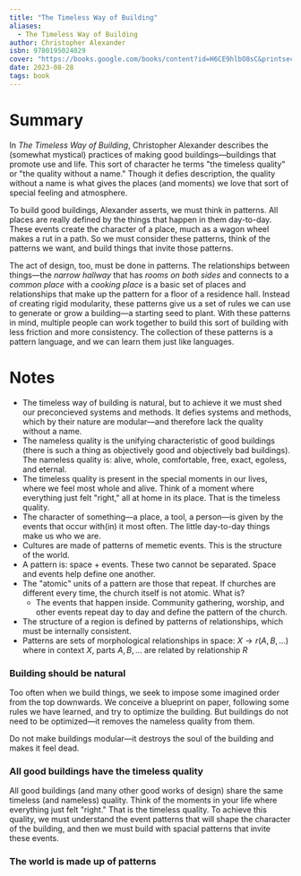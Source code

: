 ```yaml
---
title: "The Timeless Way of Building"
aliases:
  - The Timeless Way of Building
author: Christopher Alexander
isbn: 9780195024029
cover: "https://books.google.com/books/content?id=H6CE9hlbO8sC&printsec=frontcover&img=1&zoom=1&edge=curl&source=gbs_api"
date: 2023-08-28
tags: book
---
```

# Summary
In *The Timeless Way of Building*, Christopher Alexander describes the (somewhat mystical) practices of making good buildings—buildings that promote use and life. This sort of character he terms "the timeless quality" or "the quality without a name." Though it defies description, the quality without a name is what gives the places (and moments) we love that sort of special feeling and atmosphere.

To build good buildings, Alexander asserts, we must think in patterns. All places are really defined by the things that happen in them day-to-day. These events create the character of a place, much as a wagon wheel makes a rut in a path. So we must consider these patterns, think of the patterns we want, and build things that invite those patterns.

The act of design, too, must be done in patterns. The relationships between things—the *narrow hallway* that has *rooms on both sides* and connects to a *common place* with a *cooking place* is a basic set of places and relationships that make up the pattern for a floor of a residence hall. Instead of creating rigid modularity, these patterns give us a set of rules we can use to generate or grow a building—a starting seed to plant. With these patterns in mind, multiple people can work together to build this sort of building with less friction and more consistency. The collection of these patterns is a pattern language, and we can learn them just like languages.

# Notes
- The timeless way of building is natural, but to achieve it we must shed our preconcieved systems and methods. It defies systems and methods, which by their nature are modular—and therefore lack the quality without a name.
- The nameless quality is the unifying characteristic of good buildings (there is such a thing as objectively good and objectively bad buildings). The nameless quality is: alive, whole, comfortable, free, exact, egoless, and eternal.
- The timeless quality is present in the special moments in our lives, where we feel most whole and alive. Think of a moment where everything just felt "right," all at home in its place. That is the timeless quality.
- The character of something—a place, a tool, a person—is given by the events that occur with(in) it most often. The little day-to-day things make us who we are.
- Cultures are made of patterns of memetic events. This is the structure of the world.
- A pattern is: space + events. These two cannot be separated. Space and events help define one another.
- The "atomic" units of a pattern are those that repeat. If churches are different every time, the church itself is not atomic. What is?
	- The events that happen inside. Community gathering, worship, and other events repeat day to day and define the pattern of the church.
- The structure of a region is defined by patterns of relationships, which must be internally consistent.
- Patterns are sets of morphological relationships in space: $X \to r(A,B, \dots)$ where in context $X$, parts $A,B, \dots$ are related by relationship $R$

### Building should be natural
Too often when we build things, we seek to impose some imagined order from the top downwards. We conceive a blueprint on paper, following some rules we have learned, and try to optimize the building. But buildings do not need to be optimized—it removes the nameless quality from them.

Do not make buildings modular—it destroys the soul of the building and makes it feel dead.

### All good buildings have the timeless quality
All good buildings (and many other good works of design) share the same timeless (and nameless) quality. Think of the moments in your life where everything just felt "right." That is the timeless quality. To achieve this quality, we must understand the event patterns that will shape the character of the building, and then we must build with spacial patterns that invite these events.

### The world is made up of patterns
